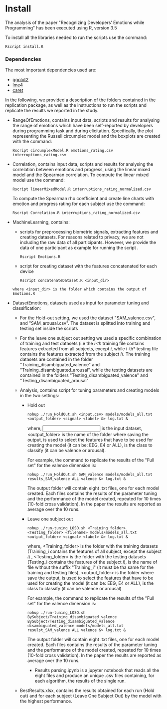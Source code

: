 # Install

The analysis of the paper "Recognizing Developers’ Emotions while Programming" has been executed using R, version 3.5

To install all the libraries needed to run the scripts use the command: 

```
Rscript install.R
```
### Dependencies

The most important dependencies used are:

- [ggplot2](https://cran.r-project.org/web/packages/ggplot2/index.html)
- [lme4](https://cran.r-project.org/web/packages/lme4/index.html)
- [caret](https://cran.r-project.org/web/packages/caret/index.html)


In the following, we provided a description of the folders contained in the replication package, as well as the instructions to run the scripts and replicate the results we reported in the study.

- RangeOfEmotions, contains input data, scripts and results for analysing the range of emotions which have been self-reported by developers during programming task and during elicitation. Specifically, the plot representing the Russell circumplex model and the boxplots are created with the command: 

  ```
  Rscript circumplexModel.R emotions_rating.csv interruptions_rating.csv
  ```

  

- Correlation, contains input data, scripts and results for analysing the correlation between emotions and progress, using the linear mixed model and the Spearman correlation. To compute the linear mixed model use the command: 

  ```
  Rscript linearMixedModel.R interruptions_rating_normalized.csv
  ```

  To compute the Spearman rho coefficient and create line charts with emotion and progress rating for each subject use the command:  

  ```
  Rscript Correlation.R interruptions_rating_normalized.csv
  ```

  

- MachineLearning, contains: 

  - scripts for preprocessing biometric signals, extracting features and creating datasets.  For reasons related to privacy, we are not including the raw data of all participants. However, we provide the data of one participant as example for running the script . 

    ```
    Rscript Emotions.R
    ```

  - script for creating dataset with the features concatenated for each device

    ```
    Rscript concatenateDataset.R <input_dir>
    ```

  ```
  where <input_dir> is the folder which contains the output of Emotions.R 
  ```

- DatasetEmotions, datasets used as input for parameter tuning and classification: 

  - For the Hold-out setting, we used the dataset "SAM_valence.csv", and "SAM_arousal.csv". The dataset is splitted into training and testing set inside the scripts

  - For the leave one subject out setting we used a specific combination of training and test datasets (i.e the *i-th* training file contains features extracted from all subjects, except *i*, while i-th* testing file contains the features extracted from the subject *i*). The training datasets are contained in the folder "Training_disambiguated_valence" and "Training_disambiguated_arousal", while the testing datasets are contained in the folders "Testing_disambiguated_valence" and "Testing_disambiguated_arousal"

  - Analysis, contains script for tuning parameters and creating models in the two settings:

    - Hold out

      ```
      nohup ./run_HoldOut.sh <input.csv> models/models_all.txt <output_folder> <signal> <label> &> log.txt &
      ```

      where, <input> is the input dataset,  <output_folder> is the name of the folder where saving the output, <signal> is used to select the features that have to be used for creating the model (it can be: EEG, E4 or ALL), <label> is the class to classify (it can be valence or arousal). 

      For example, the command to replicate the results of the "Full set" for the valence dimension is: 

      ```
      nohup ./run_HoldOut.sh SAM_valence models/models_all.txt results_SAM_valence ALL valence &> log.txt &
      ```

      The output folder will contain eight .txt files, one for each model created. Each files contains the results of the parameter tuning and the performance of the model created, repeated for 10 times (10-fold cross validation). In the paper the results are reported as average over the 10 runs.

    - Leave one subject out

      ```
      nohup ./run-tuning_LOSO.sh <Training_folder> <Testing_folder> <filename> models/models_all.txt <output_folder> <signal> <label> &> log.txt &
      ```

      where, <Training_folder> is the folder with the training datasets (Training_i contains the features of all subject, except the subject *i*) ,  <Testing_folder> is the folder with the testing datasets (Testing_i contains the features of the subject *i*),  <filename> is the name of file without the suffix "Training_i" (it must be tha same for the training and testing files), <output_folder> is the folder where save the output, <signal> is used to select the features that have to be used for creating the model (it can be: EEG, E4 or ALL), <label> is the class to classify (it can be valence or arousal)

      For example, the command to replicate the results of the "Full set" for the valence dimension is: 

      ```
      nohup ./run-tuning_LOSO.sh BySubject/Training_disambiguated_valence BySubject/Testing_disambiguated_valence disambiguated_valence models/models_all.txt resulst_SAM_valence ALL valence &> log.txt &
      ```

      The output folder will contain eight .txt files, one for each model created. Each files contains the results of the parameter tuning and the performance of the model created, repeated for 10 times (10-fold cross validation). In the paper the results are reported as average over the 10 runs.

      - Results parsing.ipynb is a jupyter notebook that reads all the eight files and produce an unique .csv files containing, for each algorithm, the results of the single run. 

  - BestResults.xlsx, contains the results obtained for each run (Hold out) and for each subject (Leave One Subject Out) by the model with the highest performance.
